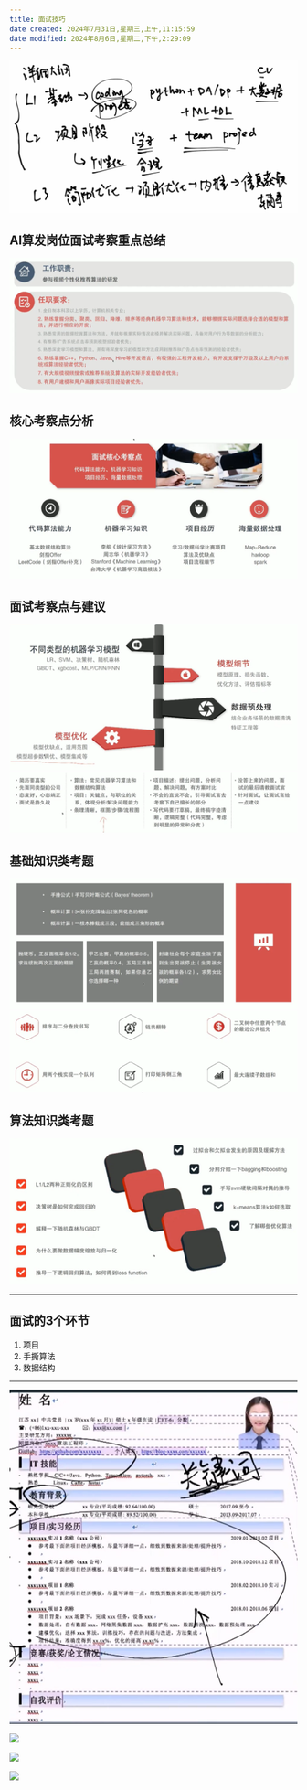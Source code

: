 ```yaml
---
title: 面试技巧
date created: 2024年7月31日,星期三,上午,11:15:59
date modified: 2024年8月6日,星期二,下午,2:29:09
---
```

![](docs/01attachment/docs/Work/求职知识储备/面试技巧/IMG-2024-07-31-15-50.png)

## AI算发岗位面试考察重点总结

![任职要求总结](docs/01attachment/docs/Work/求职知识储备/面试技巧/IMG-2024-07-31-15-50-1.png)

## 核心考察点分析

![](docs/01attachment/docs/Work/求职知识储备/面试技巧/IMG-2024-07-31-15-50-2.png)

## 面试考察点与建议

![alt text](docs/01attachment/docs/Work/求职知识储备/面试技巧/IMG-2024-07-31-15-50-3.png)
![alt text](docs/01attachment/docs/Work/求职知识储备/面试技巧/IMG-2024-07-31-15-50-4.png)

## 基础知识类考题

![alt text](docs/01attachment/docs/Work/求职知识储备/面试技巧/IMG-2024-07-31-15-50-5.png)
![alt text](docs/01attachment/docs/Work/求职知识储备/面试技巧/IMG-2024-07-31-15-50-6.png)

## 算法知识类考题

![alt text](docs/01attachment/docs/Work/求职知识储备/面试技巧/IMG-2024-07-31-15-50-7.png)

----

## 面试的3个环节

1. 项目
2. 手撕算法
3. 数据结构

---
![](docs/01attachment/docs/Work/求职知识储备/面试技巧/IMG-2024-07-31-15-50-8.png)

![](IMG-2024-07-31-15-50-9.png)

![](IMG-2024-07-31-15-50-10.png)

![](IMG-2024-07-31-15-50-11.png)